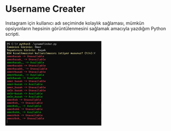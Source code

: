 # Username Creater

Instagram için kullanıcı adı seçiminde kolaylık sağlaması, mümkün opsiyonların hepsinin görüntülenmesini sağlamak amacıyla yazdığım Python scripti.

<img src="/img/img.png" width="300"/>
